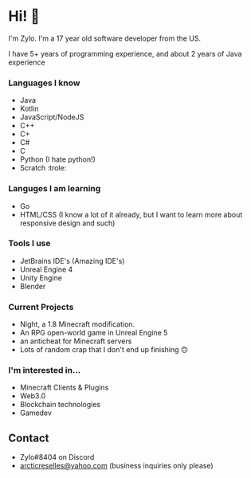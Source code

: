 # Hi! 👋
I'm Zylo. I'm a 17 year old software developer from the US.

I have 5+ years of programming experience, and about 2 years of Java experience

### Languages I know 
- Java
- Kotlin
- JavaScript/NodeJS
- C++
- C+
- C#
- C
- Python (I hate python!)
- Scratch :trole:

### Languges I am learning
- Go
- HTML/CSS (I know a lot of it already, but I want to learn more about responsive design and such)

### Tools I use
- JetBrains IDE's (Amazing IDE's)
- Unreal Engine 4
- Unity Engine
- Blender

### Current Projects
- Night, a 1.8 Minecraft modification. 
- An RPG open-world game in Unreal Engine 5 
- an anticheat for Minecraft servers
- Lots of random crap that I don't end up finishing 🙃

### I'm interested in...
- Minecraft Clients & Plugins
- Web3.0
- Blockchain technologies
- Gamedev

## Contact
- Zylo#8404 on Discord
- <a href="mailto:arcticreselles@yahoo.com">arcticreselles@yahoo.com</a> (business inquiries only please)

